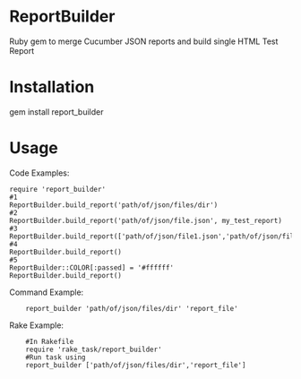 # ReportBuilder
Ruby gem to merge Cucumber JSON reports and build single HTML Test Report

# Installation

gem install report_builder


# Usage

Code Examples:

    require 'report_builder'
    #1
    ReportBuilder.build_report('path/of/json/files/dir')
    #2
    ReportBuilder.build_report('path/of/json/file.json', my_test_report)
    #3
    ReportBuilder.build_report(['path/of/json/file1.json','path/of/json/file2.json','path/of/json/files/dir/'])
    #4
    ReportBuilder.build_report()
    #5
    ReportBuilder::COLOR[:passed] = '#ffffff'
    ReportBuilder.build_report()

Command Example:

        report_builder 'path/of/json/files/dir' 'report_file'
        
Rake Example:

        #In Rakefile
        require 'rake_task/report_builder'
        #Run task using
        report_builder ['path/of/json/files/dir','report_file']
        
